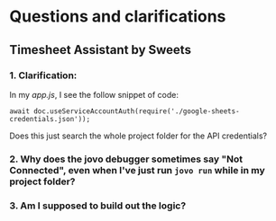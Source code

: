 # Questions and clarifications

## Timesheet Assistant by Sweets

### 1. Clarification:  

In my _app.js_, I see the follow snippet of code:

`await doc.useServiceAccountAuth(require('./google-sheets-credentials.json')); `

Does this just search the whole project folder for the API credentials?  

### 2. Why does the jovo debugger sometimes say "Not Connected", even when I've just run `jovo run` while in my project folder? 

### 3. Am I supposed to build out the logic?
